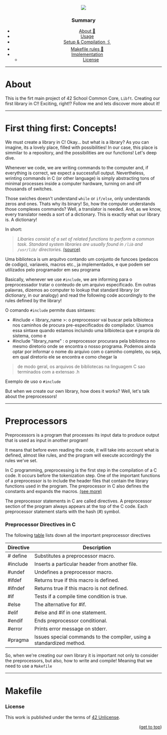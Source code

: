 <!--------------------------------

<p align="center">
  <img src="https://capsule-render.vercel.app/api?type=rounded&height=300&color=gradient&text=Work%20in%20Progress" />
</p>
<h1 align="center"> Hello! I'm sorry! Working on that! </h1>
----->

<p align="center">
	<img src="https://capsule-render.vercel.app/api?type=venom&height=200&color=0ABAB5&text=Libft&fontAlign=50&fontAlignY=61&animation=fadeIn&fontColor=fcf3f2&fontSize=100" />

</p>

<div align="center">
<h3 align=center>Summary</h3>

<!-- mtoc-start -->

* [About 📌](#about-)
* [Usage](#usage)
* [Setup & Compilation 🖇️](#setup--compilation-)
* [Makefile rules 🔧](#makefile-rules-)
* [Implementation](#implementation)
  * [License](#license)

</div>

----
<h1> About </h1>

This is the firt main project of 42 School Common Core, `Libft`. Creating our first library in C!! Exciting, right!? Follow me and lets discover more about it!

----
<h1> First thing first: Concepts! </h1>

We must create a library in C! Okay... but what is a library? As you can imagine, its a lovely place, filled with possibilities! In our case, this place is simmilar to a repository, and the possibilities are our functions! Let's deep dive.

Whenever we code, we are writing commands to the computer and, if everything is correct, we expect a successfull output. Nevertheless, wrinting commands in C (or other language) is simply abstracting tons of minimal processes inside a computer hardware, turning on and off thousands of switches. 

Those swiches doesn't understand `while` or `if/else`, only understands zeros and ones. Thats why its binary! So, how the computer understands those complexes commands? Well, a translator is needed. And, as we know, every translator needs a sort of a dictionary. This is exactly what our library is. A dictionary!

In short:

> _Libaries consist of a set of related functions to perform a common task. Standard system libraries are usually found in `/lib` and `/usr/lib/` directories._ [(source)](https://www.cs.dartmouth.edu/~campbell/cs50/buildlib.html)

Uma biblioteca is um arquitvo contando um conjunto de funcoes (pedacos de codigo), variaveis, macros etc., ja implementados, e que podem ser utilizados pelo programador em seu programa

Basically, whenever we use `#include`, we are informing para o preprocessador tratar o conteudo de um arquivo especificado. Em outras palavras, dizemos ao computer to lookup that standard library (or dictionary, in our analogy) and read the following code accordingly to the rules defined by the library!

O comando `#include` permite duas sintaxes:
<ul>
 	<li> #include < library_name >: o preprocessor vai buscar pela bilbioteca nos caminhos de procura pre-especificados do compilador. Usamos essa sintaxe quando estamos incluindo uma bilbioteca que e propria do sistema, como <stdio.h> e <stdlib.h> </li>
   	<li>#include "library_name" : o preprocessor procurara pela biblioteca no mesmo diretorio onde se encontra o nosso programa. Podemos ainda optar por informar o nome do arquivo com o caminho completo, ou seja, em qual diretorio ele se encontra e como chegar la </li>
	</ul>

> de modo geral, os arquivos de bibliotecas na linguagem C sao terminados com a extensao .h

Exemplo de uso o `#include`
<ul>
	<li</li>
</ul>
But when we create our own library, how does it works? Well, let's talk about the preprocessors!

-----
<h1> Preprocessors </h1>

Preprocessors is a program that processes its input data to produce output that is used as input in another program!

It means that before even reading the code, it will take into account what is defined, almost like rules, and the program will execute accordingly the rules we've set. 

In C programming, preprocessing is the first step in the compilation of a C code. It occurs before the tokenization step. One of the important functions of a preprocessor is to include the header files that contain the library functions used in the program. The preprocessor in C also defines the constants and expands the macros. [(see more)](https://www.tutorialspoint.com/cprogramming/c_preprocessors.htm)

The preprocessor statements in C are called directives. A preprocessor section of the program always appears at the top of the C code. Each preprocessor statement starts with the hash (#) symbol.

<h3> Preprocessor Directives in C </h3>

The following [table](https://www.tutorialspoint.com/cprogramming/c_preprocessors.htm) lists down all the important preprocessor directives

| Directive	| Description |
-------------- | ---------------
| # define |	Substitutes a preprocessor macro.|
| #include	|	Inserts a particular header from another file. |
| #undef	|	Undefines a preprocessor macro. |
| #ifdef	|	Returns true if this macro is defined. |
| #ifndef	|	Returns true if this macro is not defined.
| #if		| Tests if a compile time condition is true.
| #else		| The alternative for #if.
| #elif		| #else and #if in one statement.
| #endif	|	Ends preprocessor conditional.
| #error	|	Prints error message on stderr.
| #pragma	|	Issues special commands to the compiler, using a standardized method.

So, when we're creating our own library it is important not only to consider the preprocessors, but also, how to write and compile! Meaning that we need to use a `Makefile`

-----
<h1>Makefile</h1>


### License

This work is published under the terms of <a href="https://github.com/lude-bri/42_Common_Core/blob/main/LICENSE.md">42 Unlicense</a>.

<p align="right">(<a href="#readme-top">get to top</a>)</p>


